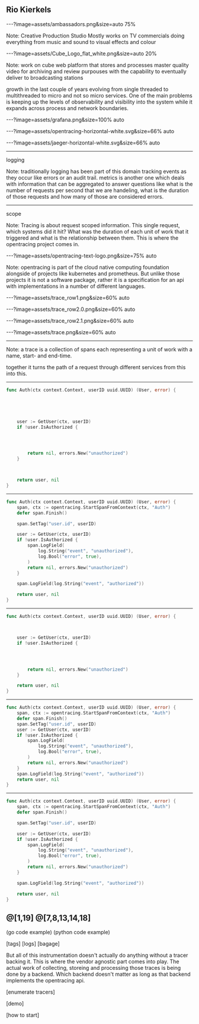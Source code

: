 ## Rio Kierkels

---?image=assets/ambassadors.png&size=auto 75%

Note:
Creative Production Studio
Mostly works on TV commercials doing everything from music and sound to visual effects and colour

---?image=assets/Cube_Logo_flat_white.png&size=auto 20%

Note:
work on cube
web platform that stores and processes master quality video for archiving and review purpouses
with the capability to eventually deliver to broadcasting stations

growth in the last couple of years evolving
from single threaded to multithreaded to micro and not so micro services.
One of the main problems is keeping up the levels of observability and visibility
into the system while it expands across process and network boundaries.

---?image=assets/grafana.png&size=100% auto

---?image=assets/opentracing-horizontal-white.svg&size=66% auto

---?image=assets/jaeger-horizontal-white.svg&size=66% auto

---

logging 

Note:
traditionally logging has been part of this domain tracking events as they occur like errors or an audit trail.
metrics is another one which deals with information that can be aggregated to answer questions like
what is the number of requests per second that we are handeling, what is the duration of those requests
and how many of those are considered errors.

---

scope

Note:
Tracing is about request scoped information. This single request, which systems did it hit? What was the duration of each unit of work that it triggered and what is the relationship between them. This is where the opentracing project comes in.

---?image=assets/opentracing-text-logo.png&size=75% auto

Note:
opentracing is part of the cloud native computing foundation alongside of projects like kubernetes and prometheus. 
But unlike those projects it is not a software package, rather it is a specification for an api with implementations in a number of different languages.

---?image=assets/trace_row1.png&size=60% auto

---?image=assets/trace_row2.0.png&size=60% auto

---?image=assets/trace_row2.1.png&size=60% auto

---?image=assets/trace.png&size=60% auto

---

Note:
a trace is a collection of spans each representing a unit of work with a name, start- and end-time.

together it turns the path of a request through different services from this into this.

---

```go
func Auth(ctx context.Context, userID uuid.UUID) (User, error) {





    user := GetUser(ctx, userID)
    if !user.IsAuthorized {




        return nil, errors.New("unauthorized")
    }



    return user, nil
}
```
---
```go
func Auth(ctx context.Context, userID uuid.UUID) (User, error) {
    span, ctx := opentracing.StartSpanFromContext(ctx, "Auth")
    defer span.Finish()

    span.SetTag("user.id", userID)

    user := GetUser(ctx, userID)
    if !user.IsAuthorized {
        span.LogField(
            log.String("event", "unauthorized"),
            log.Bool("error", true),
        )
        return nil, errors.New("unauthorized")
    }

    span.LogField(log.String("event", "authorized"))

    return user, nil
}
```
---
```go
func Auth(ctx context.Context, userID uuid.UUID) (User, error) {



    user := GetUser(ctx, userID)
    if !user.IsAuthorized {




        return nil, errors.New("unauthorized")
    }

    return user, nil
}
```
---
```go
func Auth(ctx context.Context, userID uuid.UUID) (User, error) {
    span, ctx := opentracing.StartSpanFromContext(ctx, "Auth")
    defer span.Finish()
    span.SetTag("user.id", userID)
    user := GetUser(ctx, userID)
    if !user.IsAuthorized {
        span.LogField(
            log.String("event", "unauthorized"),
            log.Bool("error", true),
        )
        return nil, errors.New("unauthorized")
    }
    span.LogField(log.String("event", "authorized"))
    return user, nil
}
```
---
```go
func Auth(ctx context.Context, userID uuid.UUID) (User, error) {
    span, ctx := opentracing.StartSpanFromContext(ctx, "Auth")
    defer span.Finish()

    span.SetTag("user.id", userID)

    user := GetUser(ctx, userID)
    if !user.IsAuthorized {
        span.LogField(
            log.String("event", "unauthorized"),
            log.Bool("error", true),
        )
        return nil, errors.New("unauthorized")
    }

    span.LogField(log.String("event", "authorized"))

    return user, nil
}
```
@[1,19]
@[7,8,13,14,18]
---

(go code example)
(python code example)

[tags]
[logs]
[bagage]

But all of this instrumentation doesn't actually do anything without a tracer backing it. This is where the vendor agnostic part comes into play.
The actual work of collecting, storeing and processing those traces is being done by a backend. Which backend doesn't matter as long as that backend implements the opentracing api.

[enumerate tracers]

[demo]

[how to start]